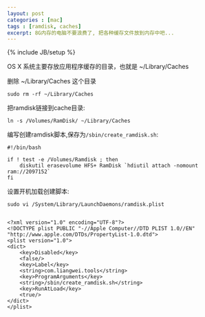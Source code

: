 ```yaml
---
layout: post
categories : [mac]
tags : [ramdisk, caches]
excerpt: 8G内存的电脑不要浪费了, 把各种缓存文件放到内存中吧...
---
```

{% include JB/setup %}

OS X 系统主要存放应用程序缓存的目录，也就是 ~/Library/Caches  

删除 ~/Library/Caches 这个目录

    sudo rm -rf ~/Library/Caches
    
把ramdisk链接到cache目录:
    
    ln -s /Volumes/RamDisk/ ~/Library/Caches
    
编写创建ramdisk脚本,保存为`/sbin/create_ramdisk.sh`:

    #!/bin/bash
    
    if ! test -e /Volumes/Ramdisk ; then
        diskutil erasevolume HFS+ RamDisk `hdiutil attach -nomount ram://2097152`
    fi
    
设置开机加载创建脚本:

    sudo vi /System/Library/LaunchDaemons/ramdisk.plist
    
    
    <?xml version="1.0" encoding="UTF-8"?>
    <!DOCTYPE plist PUBLIC "-//Apple Computer//DTD PLIST 1.0//EN" "http://www.apple.com/DTDs/PropertyList-1.0.dtd">
    <plist version="1.0">
    <dict>
        <key>Disabled</key>
        <false/>
        <key>Label</key>
        <string>com.liangwei.tools</string>
        <key>ProgramArguments</key>
        <string>/sbin/create_ramdisk.sh</string>
        <key>RunAtLoad</key>
        <true/>
    </dict>
    </plist>
    


